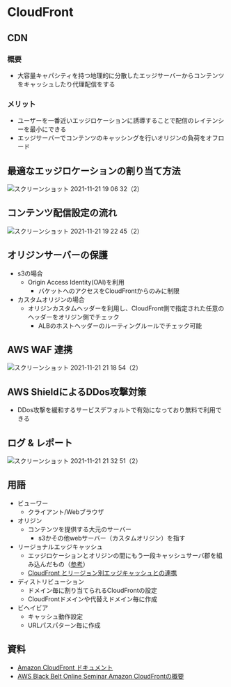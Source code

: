 # CloudFront
## CDN
### 概要
- 大容量キャパシティを持つ地理的に分散したエッジサーバーからコンテンツをキャッシュしたり代理配信をする
### メリット
- ユーザーを一番近いエッジロケーションに誘導することで配信のレイテンシーを最小にできる
- エッジサーバーでコンテンツのキャッシングを行いオリジンの負荷をオフロード

## 最適なエッジロケーションの割り当て方法
![スクリーンショット 2021-11-21 19 06 32（2）](https://user-images.githubusercontent.com/49634472/142757843-cd7daa58-c8bc-4fdc-9fd2-22f724482690.png)

## コンテンツ配信設定の流れ
![スクリーンショット 2021-11-21 19 22 45（2）](https://user-images.githubusercontent.com/49634472/142758150-d32dbd34-960b-4d7b-8dd9-09ec7e91e91f.png)

## オリジンサーバーの保護
- s3の場合
  - Origin Access Identity(OAI)を利用
    - バケットへのアクセスをCloudFrontからのみに制限
- カスタムオリジンの場合
  - オリジンカスタムヘッダーを利用し、CloudFront側で指定された任意のヘッダーをオリジン側でチェック
    - ALBのホストヘッダーのルーティングルールでチェック可能

## AWS WAF 連携
![スクリーンショット 2021-11-21 21 18 54（2）](https://user-images.githubusercontent.com/49634472/142761473-d6a229a2-f19a-418f-b1ed-5e186eb00b86.png)

## AWS ShieldによるDDos攻撃対策
- DDos攻撃を緩和するサービスデフォルトで有効になっており無料で利用できる

## ログ & レポート
![スクリーンショット 2021-11-21 21 32 51（2）](https://user-images.githubusercontent.com/49634472/142761983-1f975e18-8d89-4343-8af7-f5187aac7056.png)


## 用語
- ビューワー
  - クライアント/Webブラウザ
- オリジン
  - コンテンツを提供する大元のサーバー
    - s3かその他webサーバー（カスタムオリジン）を指す  
- リージョナルエッジキャッシュ
  - エッジロケーションとオリジンの間にもう一段キャッシュサーバ郡を組み込んだもの（[参考](https://dev.classmethod.jp/articles/cloudfront-regional-edge-cache/)）
  - [CloudFront とリージョン別エッジキャッシュとの連携](https://docs.aws.amazon.com/ja_jp/AmazonCloudFront/latest/DeveloperGuide/HowCloudFrontWorks.html#CloudFrontRegionaledgecaches)  
- ディストリビューション
  - ドメイン毎に割り当てられるCloudFrontの設定
  - CloudFrontドメインや代替えドメイン毎に作成
- ビヘイビア
  - キャッシュ動作設定
  - URLパスパターン毎に作成  

## 資料
- [Amazon CloudFront ドキュメント](https://docs.aws.amazon.com/ja_jp/cloudfront/index.html)
- [AWS Black Belt Online Seminar Amazon CloudFrontの概要](https://youtu.be/mmRKzzOvJJY)
